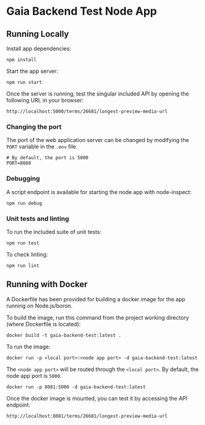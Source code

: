 # Gaia Backend Test Node App

## Running Locally

Install app dependencies:

```
npm install
```

Start the app server:

```
npm run start
```

Once the server is running, test the singular included API by opening the following URL in your browser:

```
http://localhost:5000/terms/26681/longest-preview-media-url
```

### Changing the port

The port of the web application server can be changed by modifying the `PORT` variable in the `.env` file.

```
# By default, the port is 5000
PORT=8080
```

### Debugging

A script endpoint is available for starting the node app with node-inspect:

```
npm run debug
```

### Unit tests and linting

To run the included suite of unit tests:

```
npm run test
```

To check linting:

```
npm run lint
```

## Running with Docker

A Dockerfile has been provided for building a docker image for the app running on Node.js/boron. 

To build the image, run this command from the project working directory (where Dockerfile is located):

```
docker build -t gaia-backend-test:latest .
```

To run the image:

```
docker run -p <local port>:<node app port> -d gaia-backend-test:latest
```

The `<node app port>` will be routed through the `<local port>`. By default, the node app port is `5000`.

```
docker run -p 8081:5000 -d gaia-backend-test:latest
```

Once the docker image is mounted, you can test it by accessing the API endpoint:

```
http://localhost:8081/terms/26681/longest-preview-media-url
```

